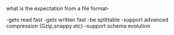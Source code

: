 what is the expectation from a file format-

-gets read fast
-gets written fast
-be splittable
-support advanced compression (Gzip,snappy etc)
-support schema evolution
